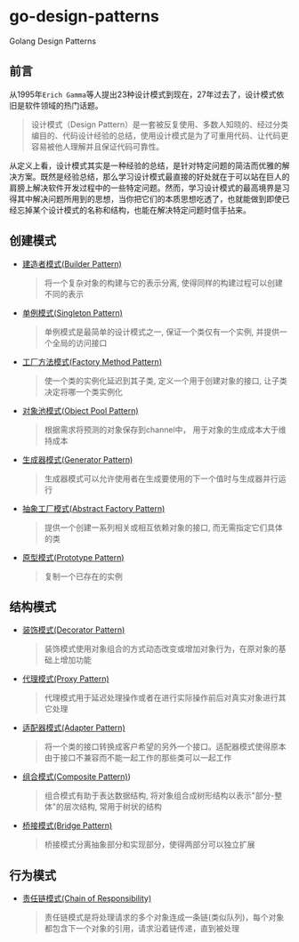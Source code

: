 # go-design-patterns
Golang Design Patterns

## 前言

从1995年`Erich Gamma`等人提出23种设计模式到现在，27年过去了，设计模式依旧是软件领域的热门话题。

>设计模式（Design Pattern）是一套被反复使用、多数人知晓的、经过分类编目的、代码设计经验的总结，使用设计模式是为了可重用代码、让代码更容易被他人理解并且保证代码可靠性。

从定义上看，设计模式其实是一种经验的总结，是针对特定问题的简洁而优雅的解决方案。既然是经验总结，那么学习设计模式最直接的好处就在于可以站在巨人的肩膀上解决软件开发过程中的一些特定问题。然而，学习设计模式的最高境界是习得其中解决问题所用到的思想，当你把它们的本质思想吃透了，也就能做到即使已经忘掉某个设计模式的名称和结构，也能在解决特定问题时信手拈来。

## 创建模式

- [建造者模式(Builder Pattern)](/01-builder-pattern)
    >将一个复杂对象的构建与它的表示分离, 使得同样的构建过程可以创建不同的表示

- [单例模式(Singleton Pattern)](/02-singleton-pattern)
    >单例模式是最简单的设计模式之一, 保证一个类仅有一个实例, 并提供一个全局的访问接口

- [工厂方法模式(Factory Method Pattern)](/03-factory-method-pattern)
    >使一个类的实例化延迟到其子类, 定义一个用于创建对象的接口, 让子类决定将哪一个类实例化

- [对象池模式(Object Pool Pattern)](/04-object-pool-pattern)
    >根据需求将预测的对象保存到channel中， 用于对象的生成成本大于维持成本

- [生成器模式(Generator Pattern)](/05-generator-pattern)
    >生成器模式可以允许使用者在生成要使用的下一个值时与生成器并行运行

- [抽象工厂模式(Abstract Factory Pattern)](/06-abstract-pattern)
    >提供一个创建一系列相关或相互依赖对象的接口, 而无需指定它们具体的类

- [原型模式(Prototype Pattern)](/07-prototype-pattern)
    >复制一个已存在的实例

## 结构模式

- [装饰模式(Decorator Pattern)](/08-decorator-pattern)
    >装饰模式使用对象组合的方式动态改变或增加对象行为，在原对象的基础上增加功能

- [代理模式(Proxy Pattern)](/09-proxy-pattern)
    >代理模式用于延迟处理操作或者在进行实际操作前后对真实对象进行其它处理

- [适配器模式(Adapter Pattern)](/10-adapter-pattern)
    >将一个类的接口转换成客户希望的另外一个接口。适配器模式使得原本由于接口不兼容而不能一起工作的那些类可以一起工作

- [组合模式(Composite Pattern)](/11-composite-pattern))
    >组合模式有助于表达数据结构, 将对象组合成树形结构以表示"部分-整体"的层次结构, 常用于树状的结构

- [桥接模式(Bridge Pattern)](/12-bridge-pattern)
    >桥接模式分离抽象部分和实现部分，使得两部分可以独立扩展

## 行为模式

- [责任链模式(Chain of Responsibility)](/22-chain-of-responsibility-pattern)
    >责任链模式是将处理请求的多个对象连成一条链(类似队列)，每个对象都包含下一个对象的引用，请求沿着链传递，直到被处理
